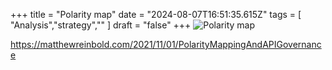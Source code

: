 +++ 
  title = "Polarity map"
  date = "2024-08-07T16:51:35.615Z"
  tags = [ "Analysis","strategy","" ]
  draft = "false"
+++
![Polarity map](https://matthewreinbold.com/images/2021/11/polarity-map-template-full.png)
  
https://matthewreinbold.com/2021/11/01/PolarityMappingAndAPIGovernance
